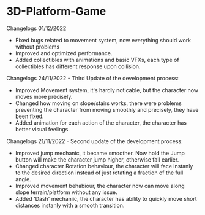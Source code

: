 # 3D-Platform-Game
Changelogs 01/12/2022
  - Fixed bugs related to movement system, now everything should work without problems
  - Improved and optimized performance.
  - Added collectibles with animations and basic VFXs, each type of collectibles has different response upon collision.
  

Changelogs 24/11/2022 - Third Update of the development process:
  - Improved Movement system, it's hardly noticable, but the character now moves more precisely.
  - Changed how moving on slope/stairs works, there were problems preventing the character from moving smoothly and precisely, they have been fixed.
  - Added animation for each action of the character, the character has better visual feelings.

Changelogs 21/11/2022 - Second update of the development process:
  - Improved jump mechanic, it became smoother. Now hold the Jump button will make the character jump higher, otherwise fall earlier.
  - Changed character Rotation behaviour, the character will face instanly to the desired direction instead of just rotating a fraction of the full angle.
  - Improved movement behabiour, the character now can move along slope terrain/platform without any issue.
  - Added 'Dash' mechaniic, the character has ability to quickly move short distances instanly with a smooth transition.
  
